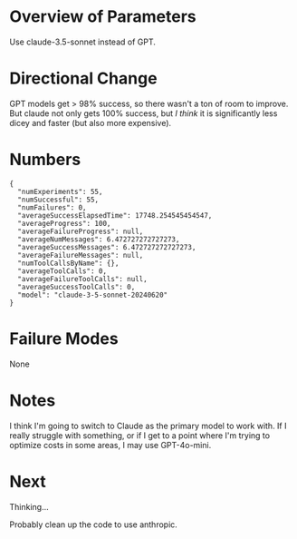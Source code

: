 # Overview of Parameters

Use claude-3.5-sonnet instead of GPT.

# Directional Change

GPT models get > 98% success, so there wasn't a ton of room to improve. But claude not only gets 100% success, but _I think_ it is significantly less dicey and faster (but also more expensive).

# Numbers

```
{
  "numExperiments": 55,
  "numSuccessful": 55,
  "numFailures": 0,
  "averageSuccessElapsedTime": 17748.254545454547,
  "averageProgress": 100,
  "averageFailureProgress": null,
  "averageNumMessages": 6.472727272727273,
  "averageSuccessMessages": 6.472727272727273,
  "averageFailureMessages": null,
  "numToolCallsByName": {},
  "averageToolCalls": 0,
  "averageFailureToolCalls": null,
  "averageSuccessToolCalls": 0,
  "model": "claude-3-5-sonnet-20240620"
}

```

# Failure Modes

None

# Notes

I think I'm going to switch to Claude as the primary model to work with. If I really struggle with something, or if I get to a point where I'm trying to optimize costs in some areas, I may use GPT-4o-mini.

# Next

Thinking...

Probably clean up the code to use anthropic.


